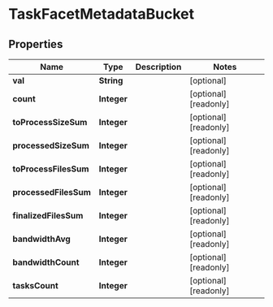 

# TaskFacetMetadataBucket

## Properties

Name | Type | Description | Notes
------------ | ------------- | ------------- | -------------
**val** | **String** |  |  [optional]
**count** | **Integer** |  |  [optional] [readonly]
**toProcessSizeSum** | **Integer** |  |  [optional] [readonly]
**processedSizeSum** | **Integer** |  |  [optional] [readonly]
**toProcessFilesSum** | **Integer** |  |  [optional] [readonly]
**processedFilesSum** | **Integer** |  |  [optional] [readonly]
**finalizedFilesSum** | **Integer** |  |  [optional] [readonly]
**bandwidthAvg** | **Integer** |  |  [optional] [readonly]
**bandwidthCount** | **Integer** |  |  [optional] [readonly]
**tasksCount** | **Integer** |  |  [optional] [readonly]



